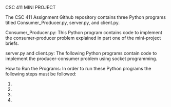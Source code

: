CSC 411 MINI PROJECT

The CSC 411 Assignment Github repository contains three Python programs titled Consumer_Producer.py, server.py, and client.py.

Consumer_Producer.py:
This Python program contains code to implement the consumer-producer problem explained in part one of the mini-project briefs.

server.py and client.py:
The following Python programs contain code to implement the producer-consumer problem using socket programming.

How to Run the Programs:
In order to run these Python programs the following steps must be followed:

1.
2.
3.
4.
